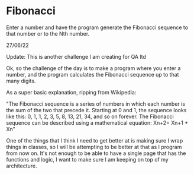 # Fibonacci
Enter a number and have the program generate the Fibonacci sequence to that number or to the Nth number.

27/06/22

Update: This is another challenge I am creating for QA ltd

Ok, so the challenge of the day is to make a program where you enter a number, and the program calculates the Fibonacci sequence up to that many digits.

As a super basic explanation, ripping from Wikipedia:

"The Fibonacci sequence is a series of numbers in which each number is the sum of the two that precede it. Starting at 0 and 1, the sequence looks like this: 0, 1, 1, 2, 3, 5, 8, 13, 21, 34, and so on forever. The Fibonacci sequence can be described using a mathematical equation: Xn+2= Xn+1 + Xn"

One of the things that I think I need to get better at is making sure I wrap things in classes, so I will be attempting to be better at that as I program from now on. It's not enough to be able to have a single page that has the functions and logic, I want to make sure I am keeping on top of my architecture.
